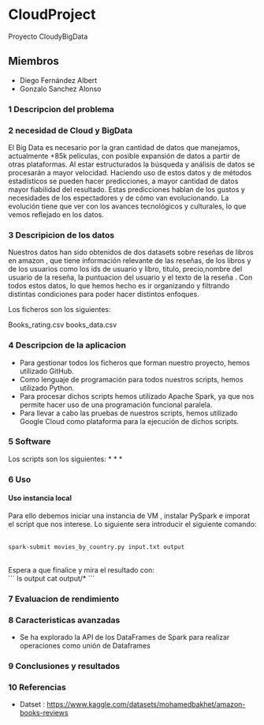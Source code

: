 # CloudProject
Proyecto CloudyBigData
## Miembros
* Diego Fernández Albert
* Gonzalo Sanchez Alonso
### 1 Descripcion del problema 

### 2 necesidad de Cloud y BigData

El Big Data es necesario por la gran cantidad de datos que manejamos, actualmente +85k películas, con posible expansión de datos a partir de otras plataformas. Al estar estructurados la búsqueda y análisis de datos se procesarán a mayor velocidad. Haciendo uso de estos datos y de métodos estadísticos se pueden hacer predicciones, a mayor cantidad de datos mayor fiabilidad del resultado. Estas predicciones hablan de los gustos y necesidades de los espectadores y de cómo van evolucionando. La evolución tiene que ver con los avances tecnológicos y culturales, lo que vemos reflejado en los datos.

### 3 Descripicion de los datos

Nuestros datos han sido obtenidos de dos datasets sobre reseñas de libros en amazon , que tiene información relevante de las reseñas, de los libros y de los usuarios como los ids de usuario y libro, titulo, precio,nombre del usuario de la reseña, la puntuacion del usuario y el texto de la reseña . Con todos estos datos, lo que hemos hecho es ir organizando y filtrando distintas condiciones para poder hacer distintos enfoques.

Los ficheros son los siguientes:

Books_rating.csv
books_data.csv

### 4 Descripcion de la aplicacion

* Para gestionar todos los ficheros que forman nuestro proyecto, hemos utilizado GitHub.
* Como lenguaje de programación para todos nuestros scripts, hemos utilizado Python.
* Para procesar dichos scripts hemos utilizado Apache Spark, ya que nos permite hacer uso de una programación funcional paralela.
* Para llevar a cabo las pruebas de nuestros scripts, hemos utilizado Google Cloud como plataforma para la ejecución de dichos scripts.

### 5 Software

Los scripts son los siguientes:
* 
*
*
### 6 Uso
#### Uso instancia local
Para ello debemos iniciar una instancia de VM , instalar PySpark e imporat el script que nos interese.
Lo siguiente sera introducir el siguiente comando:<br><br>
```
spark-submit movies_by_country.py input.txt output
```
<br>
Espera a que finalice y mira el resultado con:  
<br>
```
ls output cat output/*
```

### 7 Evaluacion de rendimiento

### 8 Caracteristicas avanzadas

* Se ha explorado la API de los DataFrames de Spark para realizar operaciones como unión de Dataframes

### 9 Conclusiones y resultados



### 10 Referencias 
* Datset : https://www.kaggle.com/datasets/mohamedbakhet/amazon-books-reviews

